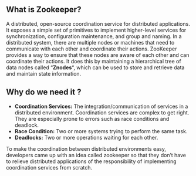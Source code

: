## What is Zookeeper?
A distributed, open-source coordination service for distributed applications. It exposes a simple set of primitives to implement higher-level services for synchronization, configuration maintenance, and group and naming.
In a distributed system, there are multiple nodes or machines that need to communicate with each other and coordinate their actions. ZooKeeper provides a way to ensure that these nodes are aware of each other and can coordinate their actions. It does this by maintaining a hierarchical tree of data nodes called “**Znodes**“, which can be used to store and retrieve data and maintain state information.
## Why do we need it ?
- **Coordination Services:** The integration/communication of services in a distributed environment. Coordination services are complex to get right. They are especially prone to errors such as race conditions and deadlock.
- **Race Condition:** Two or more systems trying to perform the same task.
- **Deadlocks:** Two or more operations waiting for each other.
  
To make the coordination between distributed environments easy, developers came up with an idea called zookeeper so that they don’t have to relieve distributed applications of the responsibility of implementing coordination services from scratch.
